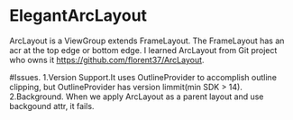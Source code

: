 # ElegantArcLayout
ArcLayout is a ViewGroup extends FrameLayout.
The FrameLayout has an acr at the top edge or bottom edge.
I learned ArcLayout from Git project who owns it https://github.com/florent37/ArcLayout.

#Issues.
1.Version Support.It uses OutlineProvider to accomplish outline clipping, but OutlineProvider has version limmit(min SDK > 14).
2.Background. When we apply ArcLayout as a parent layout and use backgound attr, it fails.
